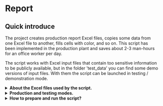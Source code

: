 # Report

## Quick introduce
The project creates production report Excel files, copies some data from one Excel file to another,
fills cells with color, and so on. This script has been implemented in the production plant and saves
about 2-3 man-hours for an office worker per day.

The script works with Excel input files that contain too sensitive information to be publicly
available, but in the folder 'test_data' you can find some demo versions of input files.
With them the script can be launched in testing / demonstration mode.

<details>
<summary><b>About the Excel files used by the script.</b></summary>

The Excel files have been used by the company for years and weren't changed during this project.
Their structure follows from Business requirements.

- '<u><i>E1_17.03.2023.xlsx</i></u>' - Daily report which is automatically generated by EBAWE 1 production 
line software. It contains <b>netto</b> areas of prefab elements.
- '<u><i>E2_17.03.2023.xlsx</i></u>' - Daily report which is automatically generated by EBAWE 2 production 
line software. It contains <b>netto</b> areas of prefab elements.
- '<u><i>Roczny_2023.xlsx</i></u>' - Yearly report which contains <b>brutto</b> areas of all prefab elements. 
Elements marked by yellow color mean the element was already made and headers marked by dark green color 
mean all elements in this project were made.
- '<u><i>Miesięczny_03.2023.xlsx</i></u>' - Monthly report which shows how many prefabs were made each day
from which project and which Project Manager is leading this project. Headers marked by yellow color 
mean the whole project is made.
- '<u><i>Daily_17.03.2023.xlsx</i></u>' - output files made by the script that merged data about which elements 
were made on a specific day from '<i>E1_17.03.2023.xlsx</i>' or '<i>E2_17.03.2023.xlsx</i>' report with 
their areas taken from the yearly report: '<i>Roczny_2023.xlsx</i>'
- '<u><i>Szablon.xlsx</i></u>' - template for daily report
</details>

<details>
<summary><b>Production and testing modes.</b></summary>

1. For <b>Testing / Demonstration</b> mode nothing needs to be changed. Output files will be saved in the
'<i>test_data</i>' folder with the suffix '<i>_test</i>' and can be compared with their input parents in 
the same folder. For demonstration purposes in the welcome message box need to type the date: 17.03.2023
and the number of the production line: 'EBAWE: 1' or 'EBAWE: 2'.
2. For <b>Production</b> mode need to adjust paths for input/output files in the '<i>.env</i>' file.
Additionally '<i>Report.py</i>' file has to be changed in one place at the bottom of the file 
marked by '<i># TODO: </i>' comment. Variable '<i>testing</i>' need to be changed from '<i>True</i>'.
to '<i>False</i>'
</details>

<details>
<summary><b>How to prepare and run the script?</b></summary>


1. Clone this project.
2. You need to have installed Python 3 (the script was developed on version 3.10).
3. Create a virtual environment and install requirements:
- go to the folder where you cloned the project from the repository
~~~Windows PowerShell
PS> cd "path_with_cloned_project"
~~~
- create a virtual environment
~~~Windows PowerShell
PS> python -m venv venv
~~~
- activate it
~~~Windows PowerShell
PS> venv\Scripts\activate
~~~
- ensure you are using a virtual environment by checking the prefix (venv) in your console and
then install the requirements
~~~Windows PowerShell
(venv) PS> python -m pip install -r requirements.txt
~~~
4. Run the "<i>Report.py</i>" file.
5. Other Python files '<i>(...).py</i>' shouldn't be launched directly.
</details>
